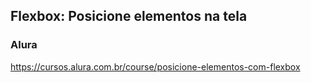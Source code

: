 ## Flexbox: Posicione elementos na tela
### Alura

https://cursos.alura.com.br/course/posicione-elementos-com-flexbox
